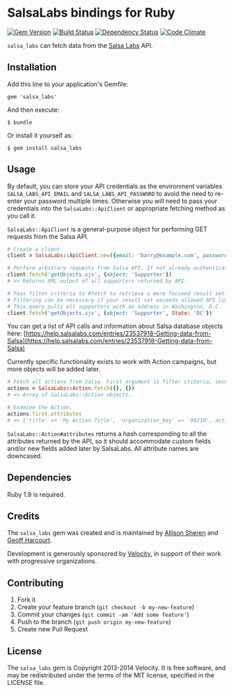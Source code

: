 # SalsaLabs bindings for Ruby

[![Gem
Version](https://badge.fury.io/rb/salsa_labs.png)](http://badge.fury.io/rb/salsa_labs)
[![Build Status](https://travis-ci.org/VelocityStrategies/ruby-salsa_labs.png?branch=master)](https://travis-ci.org/VelocityStrategies/ruby-salsa_labs)
[![Dependency Status](https://gemnasium.com/VelocityStrategies/ruby-salsa_labs.png)](https://gemnasium.com/VelocityStrategies/ruby-salsa_labs)
[![Code Climate](https://codeclimate.com/github/VelocityStrategies/ruby-salsa_labs.png)](https://codeclimate.com/github/VelocityStrategies/ruby-salsa_labs)

``salsa_labs`` can fetch data from the [Salsa Labs](http://salsalabs.com) API.

## Installation

Add this line to your application's Gemfile:

    gem 'salsa_labs'

And then execute:

    $ bundle

Or install it yourself as:

    $ gem install salsa_labs

## Usage

By default, you can store your API credentials as the environment variables ``SALSA_LABS_API_EMAIL`` and ``SALSA_LABS_API_PASSWORD`` to avoid the need to re-enter your password multiple times. Otherwise you will need to pass your credentials into the ``SalsaLabs::ApiClient`` or appropriate fetching method as you call it.

``SalsaLabs::ApiClient`` is a general-purpose object for performing GET requests from the Salsa API. 

```ruby
# Create a client
client = SalsaLabs::ApiClient.new({email: 'barry@example.com', password: 'myPassword'})

# Perform arbitrary requests from Salsa API. If not already authenticated, client will do so automatically.
client.fetch('getObjects.sjs', {object: 'Supporter'})
# => Returns XML output of all supporters returned by API.

# Pass filter criteria to #fetch to retrieve a more focused result set.
# Filtering can be necessary if your result set exceeds allowed API limits.
# This query pulls all supporters with an address in Washington, D.C.
client.fetch('getObjects.sjs', {object: 'Supporter', State: 'DC'})
```

You can get a list of API calls and information about Salsa database objects here:
[https://help.salsalabs.com/entries/23537918-Getting-data-from-Salsa](https://help.salsalabs.com/entries/23537918-Getting-data-from-Salsa)

Currently specific functionality exists to work with Action campaigns, but more objects will be added later.

```ruby
# Fetch all actions from Salsa. First argument is filter criteria, second argument is credentials if you are not storing them as environment variables.
actions = SalsaLabs::Action.fetch({}, {})
# => Array of SalsaLabs::Action objects.

# Examine the Action.
actions.first.attributes
# => {'title' => 'My Action Title', 'organization_key' => '90210', action_key => '1234'}
```

``SalsaLabs::Action#attributes`` returns a hash corresponding to all the attributes returned by the API, so it should accommodate custom fields and/or new fields added later by SalsaLabs. All attribute names are downcased. 

## Dependencies

Ruby 1.9 is required.

## Credits

The ``salsa_labs`` gem was created and is maintained by [Allison Sheren](http://github.com/asheren) and [Geoff Harcourt](http://github.com/geoffharcourt).

Development is generously sponsored by [Velocity](http://wearevelocity.com), in support of their work with progressive organizations.

## Contributing

1. Fork it
2. Create your feature branch (`git checkout -b my-new-feature`)
3. Commit your changes (`git commit -am 'Add some feature'`)
4. Push to the branch (`git push origin my-new-feature`)
5. Create new Pull Request

## License

The ``salsa_labs`` gem is Copyright 2013-2014 Velocity. It is free software, and
may be redistributed under the terms of the MIT license, specified in the 
LICENSE file.
